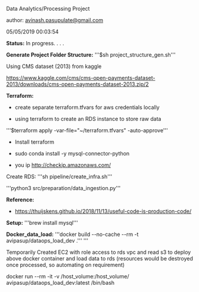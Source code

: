 Data Analytics/Processing Project

author: avinash.pasupulate@gmail.com

05/05/2019 00:03:54


**Status:**
In progress. . . .


**Generate Project Folder Structure:**
'''$sh project_structure_gen.sh'''


Using CMS dataset (2013) from kaggle

https://www.kaggle.com/cms/cms-open-payments-dataset-2013/downloads/cms-open-payments-dataset-2013.zip/2


**Terraform:**

* create separate terraform.tfvars for aws credentials locally

* using terraform to create an RDS instance to store raw data


'''$terraform apply -var-file="~/terraform.tfvars" -auto-approve'''

* Install terraform

* sudo conda install -y mysql-connector-python


* you ip http://checkip.amazonaws.com/

Create RDS:
'''sh pipeline/create_infra.sh'''

'''python3 src/preparation/data_ingestion.py'''


**Reference:**
* https://thuijskens.github.io/2018/11/13/useful-code-is-production-code/


**Setup:**
'''brew install mysql'''

**Docker_data_load:**
'''docker build --no-cache --rm -t avipasup/dataops_load_dev .'''
'''

Temporarily Created EC2 with role access to rds vpc and read s3
to deploy above docker container and load data to rds (resources would be destroyed once processed, so automating on requirement)



docker run --rm -it -v /host_volume:/host_volume/ avipasup/dataops_load_dev:latest /bin/bash
